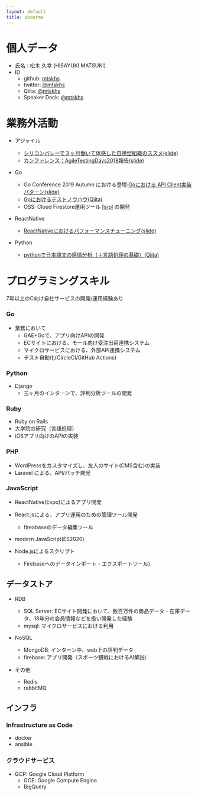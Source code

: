 ```yaml
---
layout: default
title: aboutme
---
```



# 個人データ

* 氏名 : 松木 久幸 (HISAYUKI MATSUKI)
* ID
  * github: [mtskhs](https://github.com/matsu0228)
  * twitter: [@mtskhs](https://twitter.com/mtskhs)
  * Qiita: [@mtskhs](https://qiita.com/mtskhs)
  * Speaker Deck: [@mtskhs](https://speakerdeck.com/matsu0228/)


# 業務外活動

* アジャイル
  * [シリコンバレーで３ヶ月働いて体感した自律型組織のススメ(slide)](https://speakerdeck.com/matsu0228/organizationtheory-of-engineering)
  * [カンファレンス：AgileTestingDays2018報告(slide)](https://speakerdeck.com/matsu0228/report-of-agiletestingdays2018)

* Go
  * Go Conference 2019 Autumn における登壇:[Goにおける API Client実装パターン(slide)](https://speakerdeck.com/matsu0228/api-client-implementation-pattern-in-go)
  * [Goにおけるテストノウハウ(Qiita)](https://qiita.com/matsu0228/items/c9f69b036f0ab47b617e)
  * OSS: Cloud Firestore運用ツール [fsrpl](https://firebaseopensource.com/projects/matsu0228/fsrpl) の開発

* ReactNative
  * [ReactNativeにおけるパフォーマンスチューニング(slide)](https://speakerdeck.com/matsu0228/performance-tuning-in-reactnative)

* Python
  * [pythonで日本語文の感情分析（＋言語処理の基礎）(Qiita)](https://qiita.com/matsu0228/items/0323f299d03f5b07efdc)



# プログラミングスキル

7年以上のC向け自社サービスの開発/運用経験あり

### Go

* 業務において
  * GAE+Goで、アプリ向けAPIの開発
  * ECサイトにおける、モール向け受注出荷連携システム
  * マイクロサービスにおける、外部API連携システム
  * テスト自動化(CircleCI/GitHub Actions)


### Python

* Django
  * 三ヶ月のインターンで、評判分析ツールの開発

### Ruby

* Ruby on Rails
* 大学院の研究（言語処理）
* iOSアプリ向けのAPIの実装


### PHP

* WordPressをカスタマイズし、友人のサイト(CMS含む)の実装
* Laravel による、API/バッチ開発


### JavaScript

* ReactNative(Expo)によるアプリ開発

* React.jsによる、アプリ運用のための管理ツール開発
  * fireabaseのデータ編集ツール

* modern JavaScript(ES2020)

* Node.jsによるスクリプト
  * Firebaseへのデータインポート・エクスポートツール)


## データストア

* RDB
  * SQL Server: ECサイト開発において、数百万件の商品データ・在庫データ、18年分の会員情報などを扱い開発した経験
  * mysql: マイクロサービスにおける利用

* NoSQL
  * MongoDB: インターン中、web上の評判データ
  * firebase: アプリ開発（スポーツ観戦におけるAI解説）

* その他
  * Redis
  * rabbitMQ

## インフラ

### Infrastructure as Code

* docker
* ansible

### クラウドサービス

* GCP: Google Cloud Platform
  * GCE: Google Compute Engine
  * BigQuery

